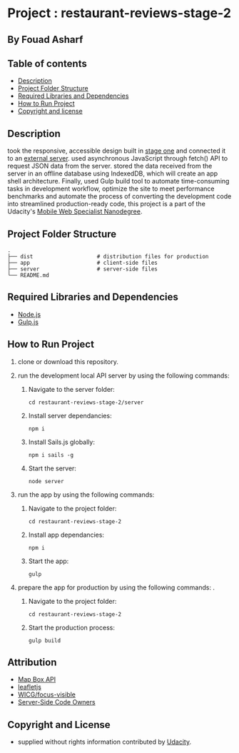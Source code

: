 # Project : restaurant-reviews-stage-2
## By  Fouad Asharf

## Table of contents
- [Description](#description)
- [Project Folder Structure](#project-folder-structure)
- [Required Libraries and Dependencies](#required-libraries-and-dependencies)
- [How to Run Project](#how-to-run-project)
- [Copyright and license](#copyright-and-license)

## Description
took the responsive, accessible design built in [stage one](https://github.com/fouad3/restaurant-reviews-stage-1) and connected it to an [external server](https://github.com/udacity/mws-restaurant-stage-2). used asynchronous JavaScript through fetch() API to request JSON data from the server. stored the data received from the server in an offline database using IndexedDB, which will create an app shell architecture. Finally, used Gulp build tool to automate time-consuming tasks in  development workflow, optimize the site to meet performance benchmarks and automate the process of converting the development code into streamlined production-ready code, this project is a part of the Udacity's [Mobile Web Specialist
Nanodegree](https://www.udacity.com/course/mobile-web-specialist-nanodegree--nd024).


## Project Folder Structure
    .
    ├── dist                    # distribution files for production
    ├── app                     # client-side files 
    ├── server                  # server-side files 
    └── README.md


## Required Libraries and Dependencies
  * [Node.js](https://nodejs.org/en/)
  * [Gulp.js](https://github.com/gulpjs/gulp/blob/master/docs/getting-started/1-quick-start.md)

## How to Run Project

1. clone or download this repository.

2. run the development local API server by using the following commands:
      1. Navigate to the server folder:
          ```
          cd restaurant-reviews-stage-2/server
          ```
      2. Install server dependancies:
          ```
          npm i
          ```
      3. Install Sails.js globally:
          ```
          npm i sails -g
          ```
      4. Start the server:
          ```
          node server
          ```
      
3. run the app by using the following commands:
      1. Navigate to the project folder:
          ```
          cd restaurant-reviews-stage-2
          ```
      2. Install app dependancies:
          ```
          npm i
          ```
      3. Start the app:
          ```
          gulp
          ```
      
 4. prepare the app for production by using the following commands:
 .
      1. Navigate to the project folder:
          ```
          cd restaurant-reviews-stage-2
          ```
      2. Start the production process:
          ```
          gulp build
          ```


## Attribution
* [Map Box API](https://www.mapbox.com/install/)
* [leafletjs](https://leafletjs.com/)
* [WICG/focus-visible](https://github.com/WICG/focus-visible)
* [Server-Side Code Owners](https://github.com/udacity/mws-restaurant-stage-2/blob/master/CODEOWNERS)

## Copyright and License
- supplied without rights information contributed by [Udacity](http://www.udacity.com).
